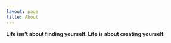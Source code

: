 ```yaml
---
layout: page
title: About
---
```


**Life isn’t about finding yourself. Life is about creating yourself.**
